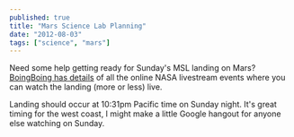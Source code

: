 ```yaml
---
published: true
title: "Mars Science Lab Planning"
date: "2012-08-03"
tags: ["science", "mars"]
---
```

Need some help getting ready for Sunday's MSL landing on Mars? [BoingBoing has details](http://boingboing.net/2012/08/02/mars-science-laboratory-rover.html) of all the online NASA livestream events where you can watch the landing (more or less) live.

Landing should occur at 10:31pm Pacific time on Sunday night. It's great timing for the west coast, I might make a little Google hangout for anyone else watching on Sunday.
